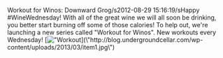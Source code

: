 Workout for Winos: Downward Grog/s2012-08-29 15:16:19/sHappy #WineWednesday! With all of the great wine we will all soon be drinking, you better start burning off some of those calories! To help out, we\'re launching a new series called \"Workout for Winos\". New workouts every Wednesday! [![\"Workout](\"http://blog.undergroundcellar.com/wp-content/uploads/2013/03/item1.jpg\")](\"http://blog.undergroundcellar.com/wp-content/uploads/2013/03/item1.jpg\")